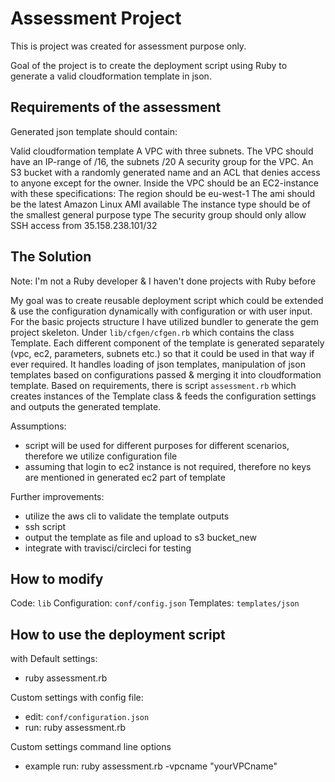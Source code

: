 # Assessment Project

This is project was created for assessment purpose only.

Goal of the project is to create the deployment script using Ruby to generate a valid cloudformation template in json.

## Requirements of the assessment

Generated json template should contain:

Valid cloudformation template
A VPC with three subnets. The VPC should have an IP-range of /16, the subnets /20
A security group for the VPC.
An S3 bucket with a randomly generated name and an ACL that denies access to anyone except
for the owner.
Inside the VPC should be an EC2-instance with these specifications:
The region should be eu-west-1
The ami should be the latest Amazon Linux AMI available
The instance type should be of the smallest general purpose type
The security group should only allow SSH access from 35.158.238.101/32

## The Solution
Note: I'm not a Ruby developer & I haven't done projects with Ruby before

My goal was to create reusable deployment script which could be extended & use the configuration dynamically with configuration or with user input. For the basic projects
structure I have utilized bundler to generate the gem project skeleton. Under `lib/cfgen/cfgen.rb` which contains the class Template. Each different component of the template is generated separately (vpc, ec2, parameters, subnets etc.) so that it could be used in that way if ever required. It handles loading of json templates,  manipulation of json templates based on configurations passed & merging it into cloudformation template. Based on requirements, there is script `assessment.rb` which creates instances of the Template class & feeds the configuration settings and outputs the generated template.

Assumptions:
- script will be used for different purposes for different scenarios, therefore we utilize configuration file
- assuming that login to ec2 instance is not required, therefore no keys are mentioned in generated ec2 part of template

Further improvements:
- utilize the aws cli to validate the template outputs
- ssh script
- output the template as file and upload to s3 bucket_new
- integrate with travisci/circleci for testing

## How to modify

Code: `lib`
Configuration: `conf/config.json`
Templates: `templates/json`

## How to use the deployment script
with Default settings:
- ruby assessment.rb

Custom settings with config file:
- edit: `conf/configuration.json`
- run: ruby assessment.rb

Custom settings command line options
-  example run: ruby assessment.rb -vpcname "yourVPCname"
